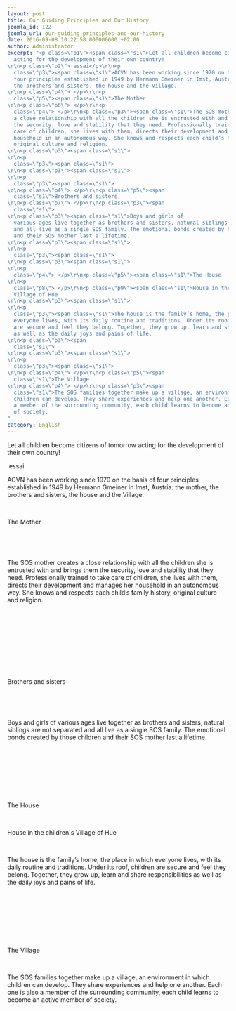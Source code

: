 ```yaml
---
layout: post
title: Our Guiding Principles and Our History
joomla_id: 122
joomla_url: our-guiding-principles-and-our-history
date: 2016-09-08 10:22:58.000000000 +02:00
author: Administrator
excerpt: "<p class=\"p1\"><span class=\"s1\">Let all children become citizens of tomorrow
  acting for the development of their own country!
\r\n<p class=\"p2\"> essai</p>\r\n<p
  class=\"p3\"><span class=\"s1\">ACVN has been working since 1970 on the basis of
  four principles established in 1949 by Hermann Gmeiner in Imst, Austria: the mother,
  the brothers and sisters, the house and the Village.
\r\n<p class=\"p4\"> </p>\r\n<p
  class=\"p5\"><span class=\"s1\">The Mother
\r\n<p class=\"p6\"> </p>\r\n<p
  class=\"p4\"> </p>\r\n<p class=\"p3\"><span class=\"s1\">The SOS mother creates
  a close relationship with all the children she is entrusted with and brings them
  the security, love and stability that they need. Professionally trained to take
  care of children, she lives with them, directs their development and manages her
  household in an autonomous way. She knows and respects each child’s family history,
  original culture and religion.
\r\n<p class=\"p3\"><span class=\"s1\"> 
\r\n<p
  class=\"p3\"><span class=\"s1\"> 
\r\n<p class=\"p3\"><span class=\"s1\"> 
\r\n<p
  class=\"p3\"><span class=\"s1\"> 
\r\n<p class=\"p4\"> </p>\r\n<p class=\"p5\"><span
  class=\"s1\">Brothers and sisters
\r\n<p class=\"p7\"> </p>\r\n<p class=\"p3\"><span
  class=\"s1\"> 
\r\n<p class=\"p3\"><span class=\"s1\">Boys and girls of
  various ages live together as brothers and sisters, natural siblings are not separated
  and all live as a single SOS family. The emotional bonds created by those children
  and their SOS mother last a lifetime.
\r\n<p class=\"p3\"><span class=\"s1\"> 
\r\n<p
  class=\"p3\"><span class=\"s1\"> 
\r\n<p class=\"p3\"><span class=\"s1\"> 
\r\n<p
  class=\"p4\"> </p>\r\n<p class=\"p5\"><span class=\"s1\">The House
\r\n<p
  class=\"p8\"> </p>\r\n<p class=\"p9\"><span class=\"s1\">House in the children's
  Village of Hue
\r\n<p class=\"p3\"><span class=\"s1\"> 
\r\n<p
  class=\"p3\"><span class=\"s1\">The house is the family’s home, the place in which
  everyone lives, with its daily routine and traditions. Under its roof, children
  are secure and feel they belong. Together, they grow up, learn and share responsibilities
  as well as the daily joys and pains of life.
\r\n<p class=\"p3\"><span
  class=\"s1\"> 
\r\n<p class=\"p3\"><span class=\"s1\"> 
\r\n<p
  class=\"p3\"><span class=\"s1\"> 
\r\n<p class=\"p4\"> </p>\r\n<p class=\"p5\"><span
  class=\"s1\">The Village
\r\n<p class=\"p4\"> </p>\r\n<p class=\"p3\"><span
  class=\"s1\">The SOS families together make up a village, an environment in which
  children can develop. They share experiences and help one another. Each one is also
  a member of the surrounding community, each child learns to become an active member
  of society.
"
category: English
---
```

<p class="p1"><span class="s1">Let all children become citizens of tomorrow acting for the development of their own country!

<p class="p2"> essai</p>
<p class="p3"><span class="s1">ACVN has been working since 1970 on the basis of four principles established in 1949 by Hermann Gmeiner in Imst, Austria: the mother, the brothers and sisters, the house and the Village.

<p class="p4"> </p>
<p class="p5"><span class="s1">The Mother

<p class="p6"> </p>
<p class="p4"> </p>
<p class="p3"><span class="s1">The SOS mother creates a close relationship with all the children she is entrusted with and brings them the security, love and stability that they need. Professionally trained to take care of children, she lives with them, directs their development and manages her household in an autonomous way. She knows and respects each child’s family history, original culture and religion.

<p class="p3"><span class="s1"> 

<p class="p3"><span class="s1"> 

<p class="p3"><span class="s1"> 

<p class="p3"><span class="s1"> 

<p class="p4"> </p>
<p class="p5"><span class="s1">Brothers and sisters

<p class="p7"> </p>
<p class="p3"><span class="s1"> 

<p class="p3"><span class="s1">Boys and girls of various ages live together as brothers and sisters, natural siblings are not separated and all live as a single SOS family. The emotional bonds created by those children and their SOS mother last a lifetime.

<p class="p3"><span class="s1"> 

<p class="p3"><span class="s1"> 

<p class="p3"><span class="s1"> 

<p class="p4"> </p>
<p class="p5"><span class="s1">The House

<p class="p8"> </p>
<p class="p9"><span class="s1">House in the children's Village of Hue

<p class="p3"><span class="s1"> 

<p class="p3"><span class="s1">The house is the family’s home, the place in which everyone lives, with its daily routine and traditions. Under its roof, children are secure and feel they belong. Together, they grow up, learn and share responsibilities as well as the daily joys and pains of life.

<p class="p3"><span class="s1"> 

<p class="p3"><span class="s1"> 

<p class="p3"><span class="s1"> 

<p class="p4"> </p>
<p class="p5"><span class="s1">The Village

<p class="p4"> </p>
<p class="p3"><span class="s1">The SOS families together make up a village, an environment in which children can develop. They share experiences and help one another. Each one is also a member of the surrounding community, each child learns to become an active member of society.

